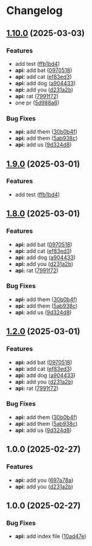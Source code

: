 # Changelog

## [1.10.0](https://github.com/halimonalexander/test-multirepo/compare/nestjs-api-v1.9.0...nestjs-api-v1.10.0) (2025-03-03)


### Features

* add test ([ffb1bd4](https://github.com/halimonalexander/test-multirepo/commit/ffb1bd4789c2c877062a9edb1c1d262dc2b1eb80))
* **api:** add bat ([0970518](https://github.com/halimonalexander/test-multirepo/commit/0970518a0de1ad25faae4407a6bfa7c0c764e9e5))
* **api:** add cat ([ef83ed3](https://github.com/halimonalexander/test-multirepo/commit/ef83ed386e0dfac0b62faa535c1fcad8af55cb04))
* **api:** add dog ([a904433](https://github.com/halimonalexander/test-multirepo/commit/a90443382c378a6c86e9a60109ac48877aa59bf9))
* **api:** add you ([d231a2b](https://github.com/halimonalexander/test-multirepo/commit/d231a2bba5605f32a0b84d3eeae79fa22eb8dd5b))
* **api:** rat ([7991f72](https://github.com/halimonalexander/test-multirepo/commit/7991f7220d73d78df56ebdc70aabbbefbe9c9bd1))
* one pr ([5d988a6](https://github.com/halimonalexander/test-multirepo/commit/5d988a687f0c72df331fd53fa442e89944126653))


### Bug Fixes

* **api:** add them ([30b0b4f](https://github.com/halimonalexander/test-multirepo/commit/30b0b4f638f2b2af2020894ec48c26b705efb88b))
* **api:** add them ([5ab938c](https://github.com/halimonalexander/test-multirepo/commit/5ab938c4678da96120928197f2d0a8bb6f257184))
* **api:** add us ([9d324d8](https://github.com/halimonalexander/test-multirepo/commit/9d324d82e280990a36a55fa0fad9272a1e0cf15b))

## [1.9.0](https://github.com/halimonalexander/test-multirepo/compare/v1.8.0...v1.9.0) (2025-03-01)


### Features

* add test ([ffb1bd4](https://github.com/halimonalexander/test-multirepo/commit/ffb1bd4789c2c877062a9edb1c1d262dc2b1eb80))

## [1.8.0](https://github.com/halimonalexander/test-multirepo/compare/v1.7.0...v1.8.0) (2025-03-01)


### Features

* **api:** add bat ([0970518](https://github.com/halimonalexander/test-multirepo/commit/0970518a0de1ad25faae4407a6bfa7c0c764e9e5))
* **api:** add cat ([ef83ed3](https://github.com/halimonalexander/test-multirepo/commit/ef83ed386e0dfac0b62faa535c1fcad8af55cb04))
* **api:** add dog ([a904433](https://github.com/halimonalexander/test-multirepo/commit/a90443382c378a6c86e9a60109ac48877aa59bf9))
* **api:** add you ([d231a2b](https://github.com/halimonalexander/test-multirepo/commit/d231a2bba5605f32a0b84d3eeae79fa22eb8dd5b))
* **api:** rat ([7991f72](https://github.com/halimonalexander/test-multirepo/commit/7991f7220d73d78df56ebdc70aabbbefbe9c9bd1))


### Bug Fixes

* **api:** add them ([30b0b4f](https://github.com/halimonalexander/test-multirepo/commit/30b0b4f638f2b2af2020894ec48c26b705efb88b))
* **api:** add them ([5ab938c](https://github.com/halimonalexander/test-multirepo/commit/5ab938c4678da96120928197f2d0a8bb6f257184))
* **api:** add us ([9d324d8](https://github.com/halimonalexander/test-multirepo/commit/9d324d82e280990a36a55fa0fad9272a1e0cf15b))

## [1.2.0](https://github.com/halimonalexander/test-multirepo/compare/v1.1.0...v1.2.0) (2025-03-01)


### Features

* **api:** add bat ([0970518](https://github.com/halimonalexander/test-multirepo/commit/0970518a0de1ad25faae4407a6bfa7c0c764e9e5))
* **api:** add cat ([ef83ed3](https://github.com/halimonalexander/test-multirepo/commit/ef83ed386e0dfac0b62faa535c1fcad8af55cb04))
* **api:** add dog ([a904433](https://github.com/halimonalexander/test-multirepo/commit/a90443382c378a6c86e9a60109ac48877aa59bf9))
* **api:** add you ([d231a2b](https://github.com/halimonalexander/test-multirepo/commit/d231a2bba5605f32a0b84d3eeae79fa22eb8dd5b))
* **api:** rat ([7991f72](https://github.com/halimonalexander/test-multirepo/commit/7991f7220d73d78df56ebdc70aabbbefbe9c9bd1))


### Bug Fixes

* **api:** add them ([30b0b4f](https://github.com/halimonalexander/test-multirepo/commit/30b0b4f638f2b2af2020894ec48c26b705efb88b))
* **api:** add them ([5ab938c](https://github.com/halimonalexander/test-multirepo/commit/5ab938c4678da96120928197f2d0a8bb6f257184))
* **api:** add us ([9d324d8](https://github.com/halimonalexander/test-multirepo/commit/9d324d82e280990a36a55fa0fad9272a1e0cf15b))

## 1.0.0 (2025-02-27)


### Features

* **api:** add you ([697a78a](https://github.com/halimonalexander/test-multirepo/commit/697a78a332206b4166ae2be2352efd6718afdc07))
* **api:** add you ([d231a2b](https://github.com/halimonalexander/test-multirepo/commit/d231a2bba5605f32a0b84d3eeae79fa22eb8dd5b))

## 1.0.0 (2025-02-27)


### Bug Fixes

* **api:** add index file ([10ad47e](https://github.com/halimonalexander/test-multirepo/commit/10ad47e613b63b920c637d1f91cc1109d0333377))
